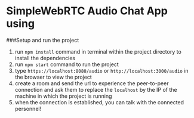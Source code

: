# SimpleWebRTC Audio Chat App using
###Setup and run the project
1. run `npm install` command in terminal within the project directory to install the dependencies
2. run `npm start` command to run the project
3. type `https://localhost:8080/audio` or `http://localhost:3000/audio` in the browser to view the project
4. create a room and send the url to experience the peer-to-peer connection and ask them to replace the `localhost` by the IP of the machine in which the project is running 
5. when the connection is established, you can talk with the connected personnel!